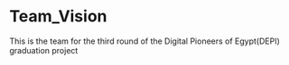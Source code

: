 # Team_Vision
This is the team for the third round of the Digital Pioneers of Egypt(DEPI) graduation project

